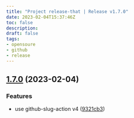```yaml
---
title: "Project release-that | Release v1.7.0"
date: 2023-02-04T15:37:46Z
toc: false
description: 
draft: false
tags:
- opensoure
- github
- release
---
```

## [1.7.0](https://github.com/rlespinasse/release-that/compare/v1.6.0...v1.7.0) (2023-02-04)


### Features

* use github-slug-action v4 ([9321cb3](https://github.com/rlespinasse/release-that/commit/9321cb3a019a3ce13bd22e674eea5d8d8ebce59f))




